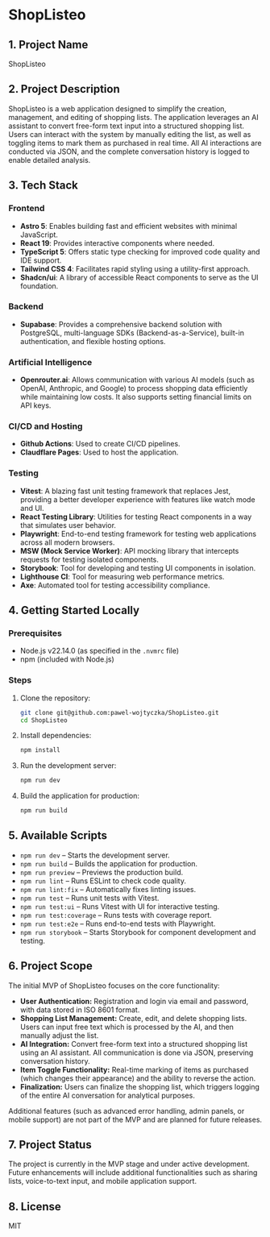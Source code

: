 # ShopListeo

## 1. Project Name

ShopListeo

## 2. Project Description

ShopListeo is a web application designed to simplify the creation, management, and editing of shopping lists. The application leverages an AI assistant to convert free-form text input into a structured shopping list. Users can interact with the system by manually editing the list, as well as toggling items to mark them as purchased in real time. All AI interactions are conducted via JSON, and the complete conversation history is logged to enable detailed analysis.

## 3. Tech Stack

### Frontend

- **Astro 5**: Enables building fast and efficient websites with minimal JavaScript.
- **React 19**: Provides interactive components where needed.
- **TypeScript 5**: Offers static type checking for improved code quality and IDE support.
- **Tailwind CSS 4**: Facilitates rapid styling using a utility-first approach.
- **Shadcn/ui**: A library of accessible React components to serve as the UI foundation.

### Backend

- **Supabase**: Provides a comprehensive backend solution with PostgreSQL, multi-language SDKs (Backend-as-a-Service), built-in authentication, and flexible hosting options.

### Artificial Intelligence

- **Openrouter.ai**: Allows communication with various AI models (such as OpenAI, Anthropic, and Google) to process shopping data efficiently while maintaining low costs. It also supports setting financial limits on API keys.

### CI/CD and Hosting

- **Github Actions**: Used to create CI/CD pipelines.
- **Claudflare Pages**: Used to host the application.

### Testing

- **Vitest**: A blazing fast unit testing framework that replaces Jest, providing a better developer experience with features like watch mode and UI.
- **React Testing Library**: Utilities for testing React components in a way that simulates user behavior.
- **Playwright**: End-to-end testing framework for testing web applications across all modern browsers.
- **MSW (Mock Service Worker)**: API mocking library that intercepts requests for testing isolated components.
- **Storybook**: Tool for developing and testing UI components in isolation.
- **Lighthouse CI**: Tool for measuring web performance metrics.
- **Axe**: Automated tool for testing accessibility compliance.

## 4. Getting Started Locally

### Prerequisites

- Node.js v22.14.0 (as specified in the `.nvmrc` file)
- npm (included with Node.js)

### Steps

1. Clone the repository:
   ```bash
   git clone git@github.com:pawel-wojtyczka/ShopListeo.git
   cd ShopListeo
   ```
2. Install dependencies:
   ```bash
   npm install
   ```
3. Run the development server:
   ```bash
   npm run dev
   ```
4. Build the application for production:
   ```bash
   npm run build
   ```

## 5. Available Scripts

- `npm run dev` – Starts the development server.
- `npm run build` – Builds the application for production.
- `npm run preview` – Previews the production build.
- `npm run lint` – Runs ESLint to check code quality.
- `npm run lint:fix` – Automatically fixes linting issues.
- `npm run test` – Runs unit tests with Vitest.
- `npm run test:ui` – Runs Vitest with UI for interactive testing.
- `npm run test:coverage` – Runs tests with coverage report.
- `npm run test:e2e` – Runs end-to-end tests with Playwright.
- `npm run storybook` – Starts Storybook for component development and testing.

## 6. Project Scope

The initial MVP of ShopListeo focuses on the core functionality:

- **User Authentication:** Registration and login via email and password, with data stored in ISO 8601 format.
- **Shopping List Management:** Create, edit, and delete shopping lists. Users can input free text which is processed by the AI, and then manually adjust the list.
- **AI Integration:** Convert free-form text into a structured shopping list using an AI assistant. All communication is done via JSON, preserving conversation history.
- **Item Toggle Functionality:** Real-time marking of items as purchased (which changes their appearance) and the ability to reverse the action.
- **Finalization:** Users can finalize the shopping list, which triggers logging of the entire AI conversation for analytical purposes.

Additional features (such as advanced error handling, admin panels, or mobile support) are not part of the MVP and are planned for future releases.

## 7. Project Status

The project is currently in the MVP stage and under active development. Future enhancements will include additional functionalities such as sharing lists, voice-to-text input, and mobile application support.

## 8. License

MIT
